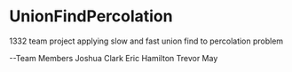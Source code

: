 UnionFindPercolation
====================

1332 team project applying slow and fast union find to percolation problem

--Team Members
Joshua Clark
Eric Hamilton
Trevor May

